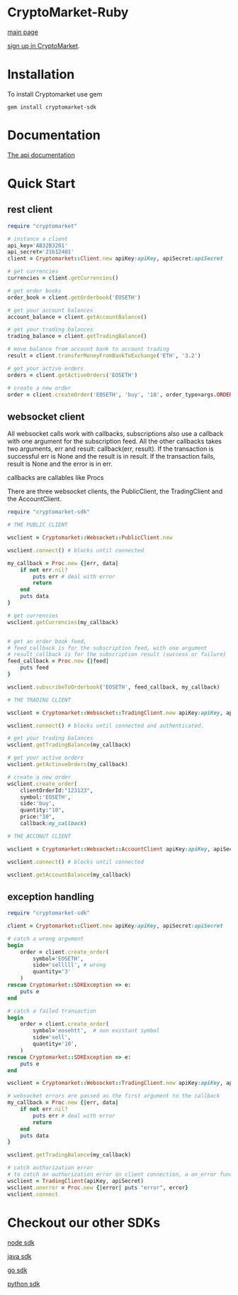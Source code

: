 # CryptoMarket-Ruby
[main page](https://www.cryptomkt.com/)


[sign up in CryptoMarket](https://www.cryptomkt.com/account/register).

# Installation
To install Cryptomarket use gem
```
gem install cryptomarket-sdk
```
# Documentation

[The api documentation](https://api.exchange.cryptomkt.com/)


# Quick Start

## rest client
```ruby
require "cryptomarket"

# instance a client
api_key='AB32B3201'
api_secret='21b12401'
client = Cryptomarket::Client.new apiKey:apiKey, apiSecret:apiSecret

# get currencies
currencies = client.getCurrencies()

# get order books
order_book = client.getOrderbook('EOSETH')

# get your account balances
account_balance = client.getAccountBalance()

# get your trading balances
trading_balance = client.getTradingBalance()

# move balance from account bank to account trading
result = client.transferMoneyFromBankToExchange('ETH', '3.2')

# get your active orders
orders = client.getActiveOrders('EOSETH')

# create a new order
order = client.createOrder('EOSETH', 'buy', '10', order_type=args.ORDER_TYPE.MARKET)
```

## websocket client

All websocket calls work with callbacks, subscriptions also use a callback with one argument for the subscription feed. All the other callbacks takes two arguments, err and result: callback(err, result). If the transaction is successful err is None and the result is in result. If the transaction fails, result is None and the error is in err.

callbacks are callables like Procs

There are three websocket clients, the PublicClient, the TradingClient and the AccountClient.

```ruby
require "cryptomarket-sdk"

# THE PUBLIC CLIENT

wsclient = Cryptomarket::Websocket::PublicClient.new

wsclient.connect() # blocks until connected

my_callback = Proc.new {|err, data|
    if not err.nil?
        puts err # deal with error
        return
    end
    puts data
}

# get currencies
wsclient.getCurrencies(my_callback)


# get an order book feed, 
# feed_callback is for the subscription feed, with one argument
# result_callback is for the subscription result (success or failure)
feed_callback = Proc.new {|feed|
    puts feed
}

wsclient.subscribeToOrderbook('EOSETH', feed_callback, my_callback)

# THE TRADING CLIENT

wsclient = Cryptomarket::Websocket::TradingClient.new apiKey:apiKey, apiSecret:apiSecret

wsclient.connect() # blocks until connected and authenticated.

# get your trading balances
wsclient.getTradingBalance(my_callback)

# get your active orders
wsclient.getActinveOrders(my_callback)

# create a new order
wsclient.create_order(
    clientOrderId:"123123",
    symbol:'EOSETH', 
    side:'buy', 
    quantity:"10",
    price:"10",
    callback:my_callback)

# THE ACCONUT CLIENT

wsclient = Cryptomarket::Websocket::AccountClient apiKey:apiKey, apiSecret:apiSecret

wsclient.connect() # blocks until connected

wsclient.getAccountBalance(my_callback)
```


## exception handling
```ruby
require "cryptomarket-sdk"

client = Cryptomarket::Client.new apiKey:apiKey, apiSecret:apiSecret

# catch a wrong argument 
begin
    order = client.create_order(
        symbol='EOSETH', 
        side='selllll', # wrong
        quantity='3'
    )
rescue Cryptomarket::SDKException => e:
    puts e
end

# catch a failed transaction
begin
    order = client.create_order(
        symbol='eosehtt',  # non existant symbol
        side='sell',
        quantity='10', 
    )
rescue Cryptomarket::SDKException => e:
    puts e
end

wsclient = Cryptomarket::Websocket::TradingClient.new apiKey:apiKey, apiSecret:apiSecret

# websocket errors are passed as the first argument to the callback
my_callback = Proc.new {|err, data|
    if not err.nil?
        puts err # deal with error
        return
    end
    puts data
}

wsclient.getTradingBalance(my_callback)

# catch authorization error
# to catch an authorization error on client connection, a on_error function must be defined on the client
wsclient = TradingClient(apiKey, apiSecret)
wsclient.onerror = Proc.new {|error| puts "error", error}
wsclient.connect


```
# Checkout our other SDKs

[node sdk](https://github.com/cryptomkt/cryptomkt-node)

[java sdk](https://github.com/cryptomkt/cryptomkt-java)

[go sdk](https://github.com/cryptomkt/cryptomkt-go)

[python sdk](https://github.com/cryptomkt/cryptomkt-python)
